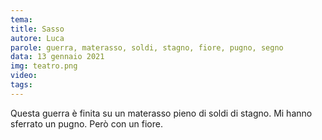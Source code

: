 ```yaml
---
tema:
title: Sasso
autore: Luca
parole: guerra, materasso, soldi, stagno, fiore, pugno, segno
data: 13 gennaio 2021
img: teatro.png
video: 
tags: 
---
```

Questa guerra è finita su un materasso pieno di soldi di stagno.  Mi hanno sferrato un pugno. Però con un fiore.